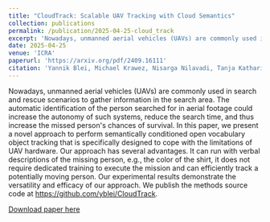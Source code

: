 ```yaml
---
title: "CloudTrack: Scalable UAV Tracking with Cloud Semantics"
collection: publications
permalink: /publication/2025-04-25-cloud_track
excerpt: 'Nowadays, unmanned aerial vehicles (UAVs) are commonly used in search and rescue scenarios to gather information in the search area. The automatic identification of the person searched for in aerial footage could increase the autonomy of such systems, reduce the search time, and thus increase the missed person&apos;s chances of survival. In this paper, we present a novel approach to perform semantically conditioned open vocabulary object tracking that is specifically designed to cope with the limitations of UAV hardware. Our approach has several advantages. It can run with verbal descriptions of the missing person, e.g., the color of the shirt, it does not require dedicated training to execute the mission and can efficiently track a potentially moving person. Our experimental results demonstrate the versatility and efficacy of our approach. We publish the methods source code at https://github.com/yblei/CloudTrack.'
date: 2025-04-25
venue: 'ICRA'
paperurl: 'https://arxiv.org/pdf/2409.16111'
citation: 'Yannik Blei, Michael Krawez, Nisarga Nilavadi, Tanja Katharina Kaiser and Wolfram Burgard. CloudTrack: Scalable UAV Tracking with Cloud Semantics. Accepted to ICRA, Mai 2025'
---
```

Nowadays, unmanned aerial vehicles (UAVs) are commonly used in search and rescue scenarios to gather information in the search area. The automatic identification of the person searched for in aerial footage could increase the autonomy of such systems, reduce the search time, and thus increase the missed person&apos;s chances of survival. In this paper, we present a novel approach to perform semantically conditioned open vocabulary object tracking that is specifically designed to cope with the limitations of UAV hardware. Our approach has several advantages. It can run with verbal descriptions of the missing person, e.g., the color of the shirt, it does not require dedicated training to execute the mission and can efficiently track a potentially moving person. Our experimental results demonstrate the versatility and efficacy of our approach. We publish the methods source code at https://github.com/yblei/CloudTrack.

[Download paper here](https://arxiv.org/pdf/2409.16111)
